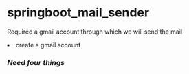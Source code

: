 # springboot_mail_sender

Required a gmail account through which we will send the mail
<li>create a gmail account</li>
<h3><b><i> Need four things</i></b></h3>
